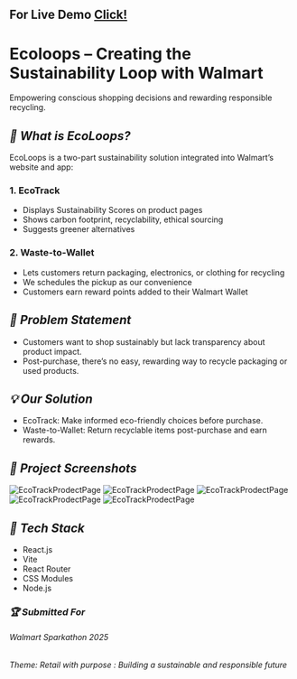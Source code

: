 
## For Live Demo [Click!](https://youtu.be/lqX-QvA5Gdk?si=bukqlrSM0l_j4Tv6)



# Ecoloops – Creating the Sustainability Loop with Walmart
Empowering conscious shopping decisions and rewarding responsible recycling.

## *🌿 What is EcoLoops?*
EcoLoops is a two-part sustainability solution integrated into Walmart’s website and app:


### 1️. EcoTrack

* Displays Sustainability Scores on product pages
* Shows carbon footprint, recyclability, ethical sourcing
* Suggests greener alternatives


### 2️. Waste-to-Wallet

* Lets customers return packaging, electronics, or clothing for recycling
* We schedules the pickup as our convenience
* Customers earn reward points added to their Walmart Wallet


## *🎯 Problem Statement*

- Customers want to shop sustainably but lack transparency about product impact.
- Post-purchase, there’s no easy, rewarding way to recycle packaging or used products.


## *💡 Our Solution*

* EcoTrack: Make informed eco-friendly choices before purchase.
* Waste-to-Wallet: Return recyclable items post-purchase and earn rewards.

## *📸 Project Screenshots*
![EcoTrackProdectPage](https://github.com/user-attachments/assets/2686138f-ef4d-4eff-b241-e056bf670609)
![EcoTrackProdectPage](https://github.com/user-attachments/assets/7674461a-4f48-4333-a170-ef0d92e39260)
![EcoTrackProdectPage](https://github.com/user-attachments/assets/c5d4f728-dc42-4fba-840c-c4a0badfb656)
![EcoTrackProdectPage](https://github.com/user-attachments/assets/322c14d4-441f-44ec-86d1-e56f8c7653f8)
![EcoTrackProdectPage](https://github.com/user-attachments/assets/c1018227-ba3e-4c5a-b65b-74d8d7be38d7)


## *🚀 Tech Stack*

- React.js
- Vite
- React Router
- CSS Modules
- Node.js


### *🏆 Submitted For*

###### *Walmart Sparkathon 2025*
###### *Theme: Retail with purpose : Building a sustainable and responsible future*
